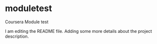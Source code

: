 # moduletest
Coursera Module test

I am editing the README file. Adding some more details about the project description.
